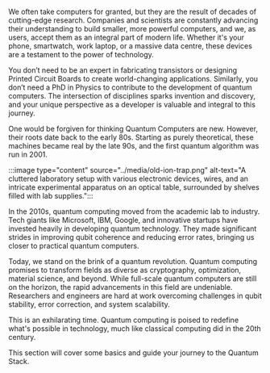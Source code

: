 
We often take computers for granted, but they are the result of decades of cutting-edge research. Companies and scientists are constantly advancing their understanding to build smaller, more powerful computers, and we, as users, accept them as an integral part of modern life. Whether it's your phone, smartwatch, work laptop, or a massive data centre, these devices are a testament to the power of technology.

You don’t need to be an expert in fabricating transistors or designing Printed Circuit Boards to create world-changing applications. Similarly, you don’t need a PhD in Physics to contribute to the development of quantum computers. The intersection of disciplines sparks invention and discovery, and your unique perspective as a developer is valuable and integral to this journey.

One would be forgiven for thinking Quantum Computers are new. However, their roots date back to the early 80s. Starting as purely theoretical, these machines became real by the late 90s, and the first quantum algorithm was run in 2001.

:::image type="content" source="../media/old-ion-trap.png" alt-text="A cluttered laboratory setup with various electronic devices, wires, and an intricate experimental apparatus on an optical table, surrounded by shelves filled with lab supplies.":::

In the 2010s, quantum computing moved from the academic lab to industry. Tech giants like Microsoft, IBM, Google, and innovative startups have invested heavily in developing quantum technology. They made significant strides in improving qubit coherence and reducing error rates, bringing us closer to practical quantum computers.  

Today, we stand on the brink of a quantum revolution. Quantum computing promises to transform fields as diverse as cryptography, optimization, material science, and beyond. While full-scale quantum computers are still on the horizon, the rapid advancements in this field are undeniable. Researchers and engineers are hard at work overcoming challenges in qubit stability, error correction, and system scalability.

This is an exhilarating time. Quantum computing is poised to redefine what's possible in technology, much like classical computing did in the 20th century.  

This section will cover some basics and guide your journey to the Quantum Stack.
